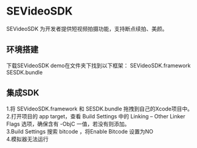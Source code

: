 # SEVideoSDK
SEVideoSDK 为开发者提供短视频拍摄功能，支持断点续拍、美颜。

环境搭建
-----
下载SEVideoSDK demo在文件夹下找到以下框架：
  SEVideoSDK.framework
  SESDK.bundle

集成SDK
-----
  1.将 SEVideoSDK.framework 和 SESDK.bundle 拖拽到自己的Xcode项目中。  
  2.打开项目的 app target，查看 Build Settings 中的 Linking – Other Linker Flags 选项，确保含有 -ObjC 一值，若没有则添加。  
  3.Build Settings 搜索 bitcode ，将Enable Bitcode 设置为NO  
  4.模拟器无法运行  

